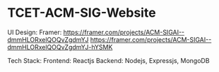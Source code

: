 # TCET-ACM-SIG-Website
UI Design:
Framer: https://framer.com/projects/ACM-SIGAI--dmmHLORxelQOQvZgdmYJ
        https://framer.com/projects/ACM-SIGAI--dmmHLORxelQOQvZgdmYJ-hYSMK

Tech Stack: 
          Frontend: Reactjs
          Backend: Nodejs, Expressjs, MongoDB
